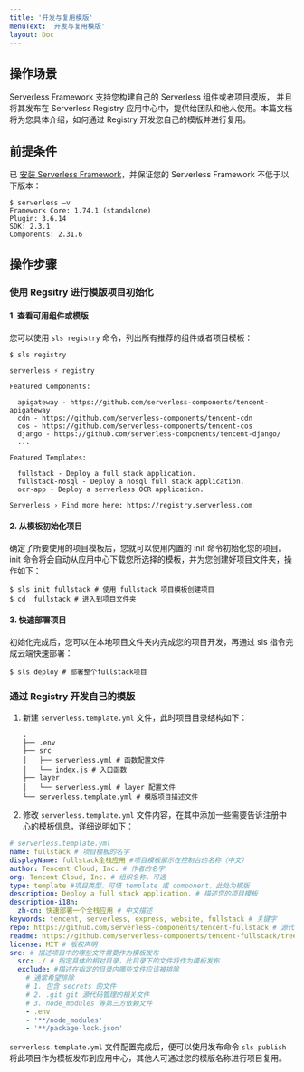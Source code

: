 ```yaml
---
title: '开发与复用模版'
menuText: '开发与复用模版'
layout: Doc
---
```

## 操作场景
Serverless Framework 支持您构建自己的 Serverless 组件或者项目模版， 并且将其发布在 Serverless Registry 应用中心中，提供给团队和他人使用。本篇文档将为您具体介绍，如何通过 Registry 开发您自己的模版并进行复用。

## 前提条件
已 [安装 Serverless Framework](https://cloud.tencent.com/document/product/1154/42990)，并保证您的 Serverless Framework 不低于以下版本：

```shell
$ serverless –v
Framework Core: 1.74.1 (standalone)
Plugin: 3.6.14
SDK: 2.3.1
Components: 2.31.6
```

## 操作步骤
### 使用 Regsitry 进行模版项目初始化

#### 1. 查看可用组件或模版
您可以使用 `sls registry` 命令，列出所有推荐的组件或者项目模板：

```
$ sls registry

serverless ⚡ registry

Featured Components:

  apigateway - https://github.com/serverless-components/tencent-apigateway
  cdn - https://github.com/serverless-components/tencent-cdn
  cos - https://github.com/serverless-components/tencent-cos
  django - https://github.com/serverless-components/tencent-django/
  ...

Featured Templates:

  fullstack - Deploy a full stack application.
  fullstack-nosql - Deploy a nosql full stack application.
  ocr-app - Deploy a serverless OCR application.

Serverless › Find more here: https://registry.serverless.com
```

#### 2. 从模板初始化项目
确定了所要使用的项目模板后，您就可以使用内置的 init 命令初始化您的项目。init 命令将会自动从应用中心下载您所选择的模板，并为您创建好项目文件夹，操作如下：

```
$ sls init fullstack # 使用 fullstack 项目模板创建项目
$ cd  fullstack # 进入到项目文件夹
```

#### 3. 快速部署项目
初始化完成后，您可以在本地项目文件夹内完成您的项目开发，再通过 sls 指令完成云端快速部署：

```
$ sls deploy # 部署整个fullstack项目
```

### 通过 Registry 开发自己的模版
1. 新建 `serverless.template.yml` 文件，此时项目目录结构如下：
   
   ```
   .
   ├── .env
   ├── src
   │   ├── serverless.yml # 函数配置文件
   │   └── index.js # 入口函数
   ├── layer
   │   └── serverless.yml # layer 配置文件
   └── serverless.template.yml # 模版项目描述文件
   ```

2. 修改 `serverless.template.yml` 文件内容，在其中添加一些需要告诉注册中心的模板信息，详细说明如下：

```yml
# serverless.template.yml
name: fullstack # 项目模板的名字
displayName: fullstack全栈应用 #项目模板展示在控制台的名称（中文）
author: Tencent Cloud, Inc. # 作者的名字
org: Tencent Cloud, Inc. # 组织名称，可选
type: template #项目类型，可填 template 或 component，此处为模版
description: Deploy a full stack application. # 描述您的项目模板
description-i18n:
  zh-cn: 快速部署一个全栈应用 # 中文描述
keywords: tencent, serverless, express, website, fullstack # 关键字
repo: https://github.com/serverless-components/tencent-fullstack # 源代码
readme: https://github.com/serverless-components/tencent-fullstack/tree/master/README.md # 详细的说明文件
license: MIT # 版权声明
src: # 描述项目中的哪些文件需要作为模板发布
  src: ./ # 指定具体的相对目录，此目录下的文件将作为模板发布
  exclude: #描述在指定的目录内哪些文件应该被排除
    # 通常希望排除
    # 1. 包含 secrets 的文件
    # 2. .git git 源代码管理的相关文件
    # 3. node_modules 等第三方依赖文件
    - .env
    - '**/node_modules'
    - '**/package-lock.json'
```

`serverless.template.yml` 文件配置完成后，便可以使用发布命令 `sls publish` 将此项目作为模板发布到应用中心，其他人可通过您的模版名称进行项目复用。

